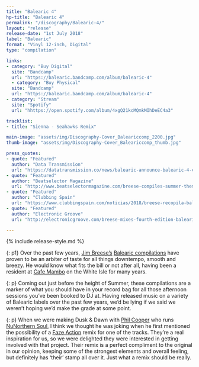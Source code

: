 ```yaml
---
title: "Balearic 4"
hp-title: "Balearic 4"
permalink: "/discography/Balearic-4/"
layout: "release"
release-date: "1st July 2018"
label: "Balearic"
format: "Vinyl 12-inch, Digital"
type: "compilation"

links:
- category: "Buy Digital"
  site: "Bandcamp"
  url: "https://balearic.bandcamp.com/album/balearic-4"
  - category: "Buy Physical"
  site: "Bandcamp"
  url: "https://balearic.bandcamp.com/album/balearic-4"
- category: "Stream"
  site: "Spotify"
  url: "hhttps://open.spotify.com/album/4xgQ21kcMQmkMIhDeEC4a3"

tracklist:
- title: "Sienna - Seahawks Remix"

main-image: "assets/img/Discography-Cover_Baleariccomp_2200.jpg"
thumb-image: "assets/img/Discography-Cover_Baleariccomp_thumb.jpg"

press_quotes:
- quote: "Featured"
  author: "Data Transmission"
  url: "https://datatransmission.co/news/balearic-announce-balearic-4-compiled-by-breese/"
- quote: "Featured"
  author: "Beatselector Magazine"
  url: "http://www.beatselectormagazine.com/breese-compiles-summer-themed-balearic-4/"
- quote: "Featured"
  author: "Clubbing Spain"
  url: "https://www.clubbingspain.com/noticias/2018/breese-recopila-balearic-4.html"
- quote: "Featured"
  author: "Electronic Groove"
  url: "http://electronicgroove.com/breese-mixes-fourth-edition-balearic-series/"

---
```

{% include release-style.md %}

{: p1}
Over the past few years, [Jim Breese’s](https://www.residentadvisor.net/dj/jimbreese) [Balearic compilations](http://balearicrecs.com/) have proven to be an arbiter of taste for all things downtempo, smooth and breezy. He would know what fits the bill or not after all, having been a resident at [Cafe Mambo](https://cafemamboibiza.com/) on the White Isle for many years.  

{: p}
Coming out just before the height of Summer, these compilations are a marker of what you should have in your record bag for all those afternoon sessions you’ve been booked to DJ at.  Having released music on a variety of Balearic labels over the past few years, we’d be lying if we said we weren’t hoping we’d make the grade at some point. 

{: p}
When we were making Dusk & Dawn with [Phil Cooper](https://www.residentadvisor.net/dj/phatphilcooper) who runs [NuNorthern Soul](http://www.nunorthernsoul.co.uk/), I think we thought he was joking when he first mentioned the possibility of a [Faze Action](https://soundcloud.com/fazeaction) remix for one of the tracks. They’re a real inspiration for us, so we were delighted they were interested in getting involved with that project. Their remix is a perfect compliment to the original in our opinion, keeping some of the strongest elements and overall feeling, but definitely has ‘their’ stamp all over it. Just what a remix should be really. 
